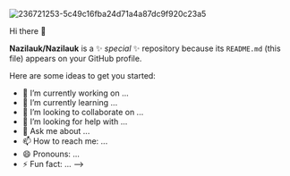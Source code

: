 
![236721253-5c49c16fba24d71a4a87dc9f920c23a5](https://github.com/Nazilauk/Nazilauk/assets/127387087/ac2d7bc9-cf4d-4d71-b87f-642bf24d6b59)


Hi there 👋

**Nazilauk/Nazilauk** is a ✨ _special_ ✨ repository because its `README.md` (this file) appears on your GitHub profile.

Here are some ideas to get you started:

- 🔭 I’m currently working on ...
- 🌱 I’m currently learning ...
- 👯 I’m looking to collaborate on ...
- 🤔 I’m looking for help with ...
- 💬 Ask me about ...
- 📫 How to reach me: ...
- 😄 Pronouns: ...
- ⚡ Fun fact: ...
-->
